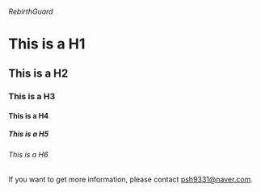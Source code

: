 ###### RebirthGuard

# This is a H1
## This is a H2
### This is a H3
#### This is a H4
##### This is a H5
###### This is a H6

If you want to get more information, please contact psh9331@naver.com.
